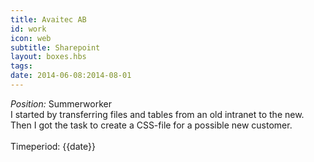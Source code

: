 ```yaml
---
title: Avaitec AB
id: work
icon: web
subtitle: Sharepoint
layout: boxes.hbs
tags:
date: 2014-06-08:2014-08-01
---
```

*Position:* Summerworker
<br>
I started by transferring files and tables from an old intranet to the new. Then I got the task to create a CSS-file for a possible new customer.
<br><br>
Timeperiod: {{date}}
